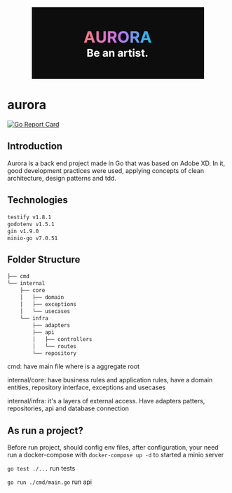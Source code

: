 <div align="center">
  <img src="https://github.com/julianojj/aurora/blob/develop/aurora.jpg" alt="aurora logo" />
</div>

# aurora

[![Go Report Card](https://goreportcard.com/badge/github.com/julianojj/aurora)](https://goreportcard.com/report/github.com/julianojj/aurora)

## Introduction
Aurora is a back end project made in Go that was based on Adobe XD. In it, good development practices were used, applying concepts of clean architecture, design patterns and tdd.

## Technologies
```uuid v1.3.0
testify v1.8.1
godotenv v1.5.1
gin v1.9.0
minio-go v7.0.51
```

## Folder Structure
```
├── cmd
└── internal
    ├── core
    │   ├── domain
    │   ├── exceptions
    │   └── usecases
    └── infra
        ├── adapters
        ├── api
        │   ├── controllers
        │   └── routes
        └── repository
```

cmd: have main file where is a aggregate root

internal/core: have business rules and application rules, have a domain entities, repository interface, exceptions and usecases
  
internal/infra: it's a layers of external access. Have adapters patters, repositories, api and database connection


## As run a project?
Before run project, should config env files, after configuration, your need run a docker-compose with `docker-compose up -d` to started a minio server

`go test ./...` run tests

`go run ./cmd/main.go` run api
